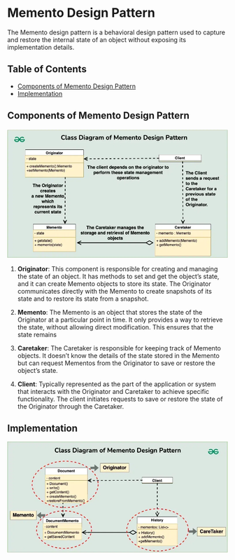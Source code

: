 # Memento Design Pattern

The Memento design pattern is a behavioral design pattern used to capture and restore the internal state of an object without exposing its implementation details.

## Table of Contents

-   [Components of Memento Design Pattern](#components-of-memento-design-pattern)
-   [Implementation](#implementation)

## Components of Memento Design Pattern

![uml](uml.png)

1. **Originator**:
   This component is responsible for creating and managing the state of an object. It has methods to set and get the object’s state, and it can create Memento objects to store its state. The Originator communicates directly with the Memento to create snapshots of its state and to restore its state from a snapshot.

2. **Memento**:
   The Memento is an object that stores the state of the Originator at a particular point in time. It only provides a way to retrieve the state, without allowing direct modification. This ensures that the state remains

3. **Caretaker**:
   The Caretaker is responsible for keeping track of Memento objects. It doesn’t know the details of the state stored in the Memento but can request Mementos from the Originator to save or restore the object’s state.

4. **Client**:
   Typically represented as the part of the application or system that interacts with the Originator and Caretaker to achieve specific functionality. The client initiates requests to save or restore the state of the Originator through the Caretaker.

## Implementation

![implementation](implementation.png)
